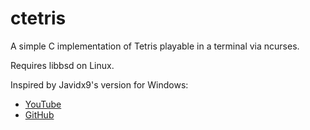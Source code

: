 # ctetris
A simple C implementation of Tetris playable in a terminal via ncurses.

Requires libbsd on Linux.

Inspired by Javidx9's version for Windows:
- [YouTube](https://youtu.be/8OK8_tHeCIA)
- [GitHub](https://github.com/OneLoneCoder/Javidx9/blob/master/SimplyCode/OneLoneCoder_Tetris.cpp)
